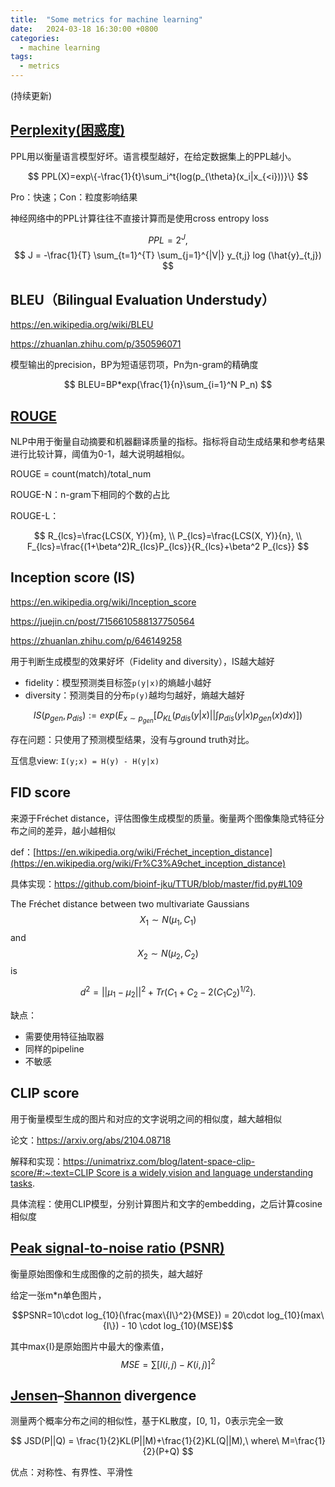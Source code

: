 ```yaml
---
title:  "Some metrics for machine learning"
date:   2024-03-18 16:30:00 +0800
categories:
  - machine learning
tags:
  - metrics
---
```

(持续更新)

## [Perplexity(困惑度)](https://huggingface.co/docs/transformers/en/perplexity)


PPL用以衡量语言模型好坏。语言模型越好，在给定数据集上的PPL越小。

$$
PPL(X)=exp\{-\frac{1}{t}\sum_i^t{log(p_{\theta}(x_i|x_{<i}))}\}
$$

Pro：快速；Con：粒度影响结果

神经网络中的PPL计算往往不直接计算而是使用cross entropy loss

$$
PPL = 2^J,
$$
$$
J = -\frac{1}{T} \sum_{t=1}^{T} \sum_{j=1}^{|V|} y_{t,j} log (\hat{y}_{t,j})
$$


## BLEU（Bilingual Evaluation Understudy）

https://en.wikipedia.org/wiki/BLEU

https://zhuanlan.zhihu.com/p/350596071

模型输出的precision，BP为短语惩罚项，Pn为n-gram的精确度

$$
BLEU=BP*exp(\frac{1}{n}\sum_{i=1}^N P_n)
$$

## [ROUGE](https://blog.csdn.net/qq_39610915/article/details/117078443)

NLP中用于衡量自动摘要和机器翻译质量的指标。指标将自动生成结果和参考结果进行比较计算，阈值为0-1，越大说明越相似。

ROUGE = count(match)/total_num

ROUGE-N：n-gram下相同的个数的占比

ROUGE-L：

$$
R_{lcs}=\frac{LCS(X, Y)}{m}, \\ P_{lcs}=\frac{LCS(X, Y)}{n}, \\ F_{lcs}=\frac{(1+\beta^2)R_{lcs}P_{lcs}}{R_{lcs}+\beta^2 P_{lcs}}
$$

## Inception score (IS)

https://en.wikipedia.org/wiki/Inception_score

https://juejin.cn/post/7156610588137750564

https://zhuanlan.zhihu.com/p/646149258

用于判断生成模型的效果好坏（Fidelity and diversity），IS越大越好

- fidelity：模型预测类目标签`p(y|x)`的熵越小越好
- diversity：预测类目的分布`p(y)`越均匀越好，熵越大越好

$$IS(p_{gen}, p_{dis}):=exp(E_{x \sim p_{gen}}[D_{KL}(p_{dis}(y|x)||\int{p_{dis}(y|x)p_{gen}(x)dx})])$$


存在问题：只使用了预测模型结果，没有与ground truth对比。

互信息view: `I(y;x) = H(y) - H(y|x)`

## FID score

来源于Fréchet distance，评估图像生成模型的质量。衡量两个图像集隐式特征分布之间的差异，越小越相似

def：[https://en.wikipedia.org/wiki/Fréchet_inception_distance](https://en.wikipedia.org/wiki/Fr%C3%A9chet_inception_distance)

具体实现：https://github.com/bioinf-jku/TTUR/blob/master/fid.py#L109

The Fréchet distance between two multivariate Gaussians $$X_1 \sim N(\mu_1, C_1)$$
and $$X_2 \sim N(\mu_2, C_2)$$ is

$$
d^2 = ||\mu_1 - \mu_2||^2 + Tr(C_1 + C_2 - 2(C_1 C_2)^{1/2}).
$$

缺点：

- 需要使用特征抽取器
- 同样的pipeline
- 不敏感

## CLIP score

用于衡量模型生成的图片和对应的文字说明之间的相似度，越大越相似

论文：https://arxiv.org/abs/2104.08718

解释和实现：[https://unimatrixz.com/blog/latent-space-clip-score/#:~:text=CLIP Score is a widely,vision and language understanding tasks](https://unimatrixz.com/blog/latent-space-clip-score/#:~:text=CLIP%20Score%20is%20a%20widely,vision%20and%20language%20understanding%20tasks).

具体流程：使用CLIP模型，分别计算图片和文字的embedding，之后计算cosine相似度

## [Peak signal-to-noise ratio (PSNR)](https://en.wikipedia.org/wiki/Peak_signal-to-noise_ratio)

衡量原始图像和生成图像的之前的损失，越大越好

给定一张m*n单色图片，

$$PSNR=10\cdot log_{10}(\frac{max\{I\}^2}{MSE}) = 20\cdot log_{10}(max\{I\}) - 10 \cdot log_{10}(MSE)$$

其中max{I}是原始图片中最大的像素值，$$MSE=\sum[I(i, j) - K(i,j)]^2$$

## [Jensen](https://en.wikipedia.org/wiki/Johan_Jensen_(mathematician))–[Shannon](https://en.wikipedia.org/wiki/Claude_Shannon) divergence

测量两个概率分布之间的相似性，基于KL散度，[0, 1]，0表示完全一致

$$
JSD(P||Q) = \frac{1}{2}KL(P||M)+\frac{1}{2}KL(Q||M),\ where\ M=\frac{1}{2}(P+Q)
$$

优点：对称性、有界性、平滑性